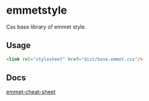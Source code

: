 emmetstyle
==========

Css base library of emmet style.

## Usage
```html
<link rel="stylesheet" href="dist/base.emmet.css"/>
```

## Docs
[emmet-cheat-sheet](http://docs.emmet.io/cheat-sheet/)
